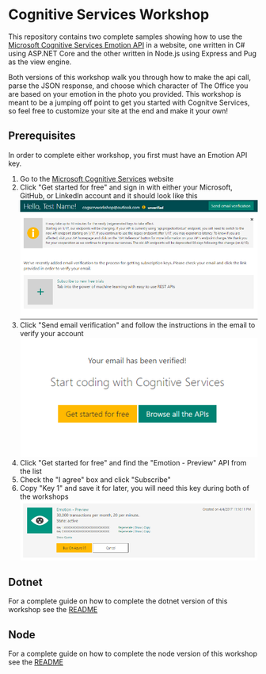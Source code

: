 # Cognitive Services Workshop

This repository contains two complete samples showing how to use the [Microsoft Cognitive Services Emotion API](https://www.microsoft.com/cognitive-services/en-us/emotion-api) in a website, one written in C# using ASP.NET Core and the other written in Node.js using Express and Pug as the view engine.

Both versions of this workshop walk you through how to make the api call, parse the JSON response, and choose which character of The Office you are based on your emotion in the photo you provided. This workshop is meant to be a jumping off point to get you started with Cognitve Services, so feel free to customize your site at the end and make it your own!

## Prerequisites
In order to complete either workshop, you first must have an Emotion API key. 

1. Go to the [Microsoft Cognitive Services](microsoft.com/cognitive) website
2. Click "Get started for free" and sign in with either your Microsoft, GitHub, or LinkedIn account and it should look like this
![After Log In](images/AfterLoggedIn.PNG)
3. Click "Send email verification" and follow the instructions in the email to verify your account
![After Email Verify](images/AfterEmailVerify.PNG)
4. Click "Get started for free" and find the "Emotion - Preview" API from the list
5. Check the "I agree" box and click "Subscribe"
6. Copy "Key 1" and save it for later, you will need this key during both of the workshops
![Emotion API Key](images/EmotionAPI.PNG)

## Dotnet
For a complete guide on how to complete the dotnet version of this workshop see the [README](https://github.com/jcocchi/CognitiveServicesDemo/blob/master/dotnet/README.md)

## Node
For a complete guide on how to complete the node version of this workshop see the [README](https://github.com/jcocchi/CognitiveServicesDemo/blob/master/node/cogServ/README.md)

